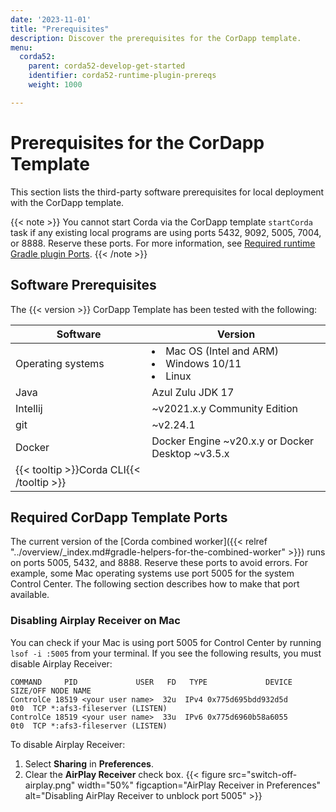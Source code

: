 ```yaml
---
date: '2023-11-01'
title: "Prerequisites"
description: Discover the prerequisites for the CorDapp template.
menu:
  corda52:
    parent: corda52-develop-get-started
    identifier: corda52-runtime-plugin-prereqs
    weight: 1000

---
```

# Prerequisites for the CorDapp Template

This section lists the third-party software prerequisites for local deployment with the CorDapp template.

{{< note >}}
You cannot start Corda via the CorDapp template `startCorda` task if any existing local programs are using ports 5432, 9092, 5005, 7004, or 8888. Reserve these ports. For more information, see [Required runtime Gradle plugin Ports](#required-runtime-gradle-plugin-ports).
{{< /note >}}

## Software Prerequisites

The {{< version >}} CorDapp Template has been tested with the following:

| Software                                 | Version                                                             |
| ---------------------------------------- | ------------------------------------------------------------------- |
| Operating systems                        | <li>Mac OS (Intel and ARM)</li><li>Windows 10/11</li><li>Linux</li> |
| Java                                     | Azul Zulu JDK 17                                                    |
| Intellij                                 | ~v2021.x.y Community Edition                                        |
| git                                      | ~v2.24.1                                                            |
| Docker                                   | Docker Engine ~v20.x.y or Docker Desktop ~v3.5.x                    |
| {{< tooltip >}}Corda CLI{{< /tooltip >}} |                                                                     |

## Required CorDapp Template Ports

The current version of the [Corda combined worker]({{< relref "../overview/_index.md#gradle-helpers-for-the-combined-worker" >}}) runs on ports 5005, 5432, and 8888. Reserve these ports to avoid errors. For example, some Mac operating systems use port 5005 for the system Control Center. The following section describes how to make that port available.

### Disabling Airplay Receiver on Mac

You can check if your Mac is using port 5005 for Control Center by running `lsof -i :5005` from your terminal. If you see the following results, you must disable Airplay Receiver:

```shell
COMMAND     PID             USER   FD   TYPE             DEVICE SIZE/OFF NODE NAME
ControlCe 18519 <your user name>  32u  IPv4 0x775d695bdd932d5d      0t0  TCP *:afs3-fileserver (LISTEN)
ControlCe 18519 <your user name>  33u  IPv6 0x775d6960b58a6055      0t0  TCP *:afs3-fileserver (LISTEN)
```
To disable Airplay Receiver:

1. Select **Sharing** in **Preferences**.
2. Clear the **AirPlay Receiver** check box.
   {{< figure src="switch-off-airplay.png" width="50%" figcaption="AirPlay Receiver in Preferences" alt="Disabling AirPlay Receiver to unblock port 5005" >}}

